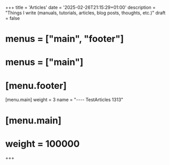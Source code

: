 +++
title = 'Articles'
date = '2025-02-26T21:15:29+01:00'
description = "Things I write (manuals, tutorials, articles, blog posts, thoughts, etc.)"
draft = false
# menus = ["main", "footer"]
# menus = ["main"]
# [menu.footer]
[menu.main]
	weight = 3
	name = "---- TestArticles 1313"
# [menu.main]
# 	weight = 100000
+++
<!-- 
# El md de articles (_index.md)
ESTO es el index del articles -->
